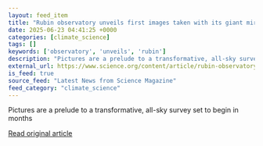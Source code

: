 ```yaml
---
layout: feed_item
title: "Rubin observatory unveils first images taken with its giant mirror and camera"
date: 2025-06-23 04:41:25 +0000
categories: [climate_science]
tags: []
keywords: ['observatory', 'unveils', 'rubin']
description: "Pictures are a prelude to a transformative, all-sky survey set to begin in months"
external_url: https://www.science.org/content/article/rubin-observatory-unveils-first-images-taken-its-giant-mirror-and-camera
is_feed: true
source_feed: "Latest News from Science Magazine"
feed_category: "climate_science"
---
```


Pictures are a prelude to a transformative, all-sky survey set to begin in months

[Read original article](https://www.science.org/content/article/rubin-observatory-unveils-first-images-taken-its-giant-mirror-and-camera)
